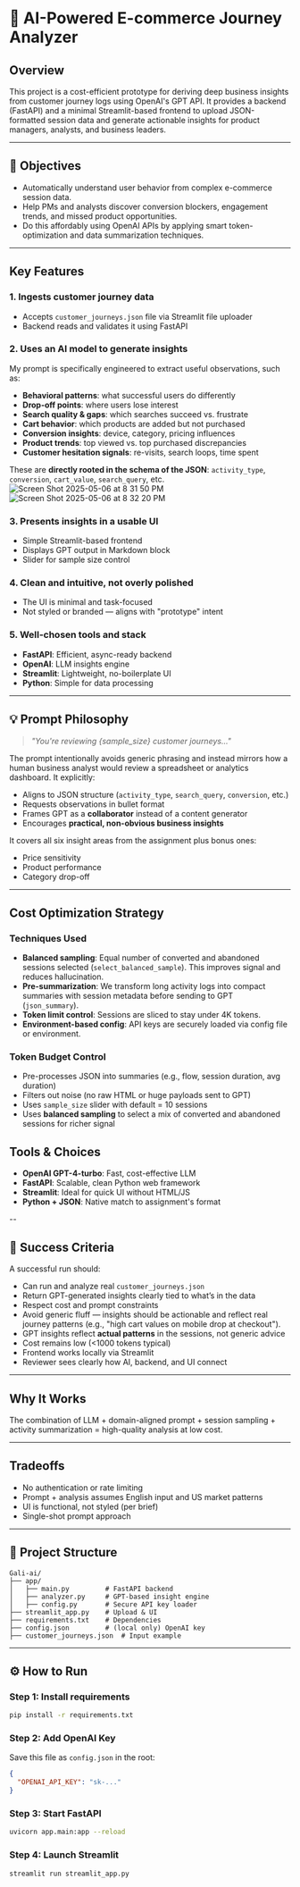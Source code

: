 # 🛒 AI-Powered E-commerce Journey Analyzer

## Overview

This project is a cost-efficient prototype for deriving deep business insights from customer journey logs using OpenAI's GPT API. It provides a backend (FastAPI) and a minimal Streamlit-based frontend to upload JSON-formatted session data and generate actionable insights for product managers, analysts, and business leaders.

---

## 🎯 Objectives

* Automatically understand user behavior from complex e-commerce session data.
* Help PMs and analysts discover conversion blockers, engagement trends, and missed product opportunities.
* Do this affordably using OpenAI APIs by applying smart token-optimization and data summarization techniques.

---

## Key Features

### 1. Ingests customer journey data

* Accepts `customer_journeys.json` file via Streamlit file uploader
* Backend reads and validates it using FastAPI

### 2. Uses an AI model to generate insights

My prompt is specifically engineered to extract useful observations, such as:

* **Behavioral patterns**: what successful users do differently
* **Drop-off points**: where users lose interest
* **Search quality & gaps**: which searches succeed vs. frustrate
* **Cart behavior**: which products are added but not purchased
* **Conversion insights**: device, category, pricing influences
* **Product trends**: top viewed vs. top purchased discrepancies
* **Customer hesitation signals**: re-visits, search loops, time spent

These are **directly rooted in the schema of the JSON**: `activity_type`, `conversion`, `cart_value`, `search_query`, etc.
![Screen Shot 2025-05-06 at 8 31 50 PM](https://github.com/user-attachments/assets/c3ec5ff9-573f-4e5d-996a-f82835853b22)
![Screen Shot 2025-05-06 at 8 32 20 PM](https://github.com/user-attachments/assets/ef625286-5a7d-4217-9c5e-c768b36736a2)

### 3. Presents insights in a usable UI

* Simple Streamlit-based frontend
* Displays GPT output in Markdown block
* Slider for sample size control

### 4. Clean and intuitive, not overly polished

* The UI is minimal and task-focused
* Not styled or branded — aligns with "prototype" intent

### 5. Well-chosen tools and stack

* **FastAPI**: Efficient, async-ready backend
* **OpenAI**: LLM insights engine
* **Streamlit**: Lightweight, no-boilerplate UI
* **Python**: Simple for data processing

---

## 💡 Prompt Philosophy

> *"You're reviewing {sample\_size} customer journeys..."*

The prompt intentionally avoids generic phrasing and instead mirrors how a human business analyst would review a spreadsheet or analytics dashboard. It explicitly:

* Aligns to JSON structure (`activity_type`, `search_query`, `conversion`, etc.)
* Requests observations in bullet format
* Frames GPT as a **collaborator** instead of a content generator
* Encourages **practical, non-obvious business insights**

It covers all six insight areas from the assignment plus bonus ones:

* Price sensitivity
* Product performance
* Category drop-off
---

##  Cost Optimization Strategy

###  Techniques Used

* **Balanced sampling**: Equal number of converted and abandoned sessions selected (`select_balanced_sample`). This improves signal and reduces hallucination.
* **Pre-summarization**: We transform long activity logs into compact summaries with session metadata before sending to GPT (`json_summary`).
* **Token limit control**: Sessions are sliced to stay under 4K tokens.
* **Environment-based config**: API keys are securely loaded via config file or environment.
###  Token Budget Control
* Pre-processes JSON into summaries (e.g., flow, session duration, avg duration)
*  Filters out noise (no raw HTML or huge payloads sent to GPT)
*  Uses `sample_size` slider with default = 10 sessions
* Uses **balanced sampling** to select a mix of converted and abandoned sessions for richer signal


## Tools & Choices

* **OpenAI GPT-4-turbo**: Fast, cost-effective LLM
* **FastAPI**: Scalable, clean Python web framework
* **Streamlit**: Ideal for quick UI without HTML/JS
* **Python + JSON**: Native match to assignment's format


--

## 🎯 Success Criteria

A successful run should:

* Can run and analyze real `customer_journeys.json`
* Return GPT-generated insights clearly tied to what’s in the data
* Respect cost and prompt constraints
* Avoid generic fluff — insights should be actionable and reflect real journey patterns (e.g., "high cart values on mobile drop at checkout").
* GPT insights reflect **actual patterns** in the sessions, not generic advice
* Cost remains low (<1000 tokens typical)
* Frontend works locally via Streamlit
* Reviewer sees clearly how AI, backend, and UI connect

---

## Why It Works

The combination of LLM + domain-aligned prompt + session sampling + activity summarization = high-quality analysis at low cost. 

---

## Tradeoffs

* No authentication or rate limiting
* Prompt + analysis assumes English input and US market patterns
* UI is functional, not styled (per brief)
* Single-shot prompt approach

---

## 📂 Project Structure

```
Gali-ai/
├── app/
│   ├── main.py         # FastAPI backend
│   ├── analyzer.py     # GPT-based insight engine
│   ├── config.py       # Secure API key loader
├── streamlit_app.py    # Upload & UI
├── requirements.txt    # Dependencies
├── config.json         # (local only) OpenAI key
├── customer_journeys.json  # Input example
```

---

## ⚙️ How to Run

### Step 1: Install requirements

```bash
pip install -r requirements.txt
```

### Step 2: Add OpenAI Key

Save this file as `config.json` in the root:

```json
{
  "OPENAI_API_KEY": "sk-..."
}
```

### Step 3: Start FastAPI

```bash
uvicorn app.main:app --reload
```

### Step 4: Launch Streamlit

```bash
streamlit run streamlit_app.py
```



